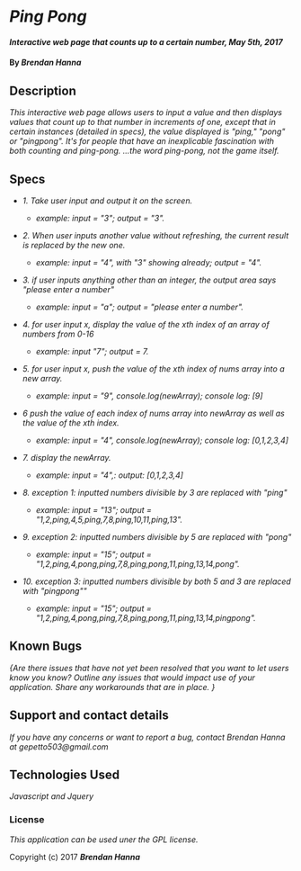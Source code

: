 # _Ping Pong_

#### _Interactive web page that counts up to a certain number, May 5th, 2017_

#### By _**Brendan Hanna**_

## Description

_This interactive web page allows users to input a value and then displays values that count up to that number in increments of one, except that in certain instances (detailed in specs), the value displayed is "ping," "pong" or "pingpong".  It's for people that have an inexplicable fascination with both counting and ping-pong.  ...the word ping-pong, not the game itself._

## Specs

* _1. Take user input and output it on the screen._
  * _example: input = "3"; output = "3"._
* _2. When user inputs another value without refreshing, the current result is replaced by the new one._
  * _example: input = "4", with "3" showing already; output = "4"._
* _3. if user inputs anything other than an integer, the output area says "please enter a number"_
  * _example: input = "a"; output = "please enter a number"._
* _4. for user input x, display the value of the xth index of an array of numbers from 0-16_
  * _example: input "7"; output = 7._
* _5. for user input x, push the value of the xth index of nums array into a new array._
  * _example: input = "9", console.log(newArray); console log: [9]_
* _6 push the value of each index of nums array into newArray as well as the value of the xth index._
  * _example: input = "4", console.log(newArray); console log: [0,1,2,3,4]_
* _7. display the newArray._
  * _example: input = "4",: output: [0,1,2,3,4]_
  
* _8. exception 1: inputted numbers divisible by 3 are replaced with "ping"_
  * _example: input = "13"; output = "1,2,ping,4,5,ping,7,8,ping,10,11,ping,13"._
* _9. exception 2: inputted numbers divisible by 5 are replaced with "pong"_
  * _example: input = "15"; output = "1,2,ping,4,pong,ping,7,8,ping,pong,11,ping,13,14,pong"._
* _10. exception 3: inputted numbers divisible by both 5 and 3 are replaced with "pingpong""_
  * _example: input = "15"; output = "1,2,ping,4,pong,ping,7,8,ping,pong,11,ping,13,14,pingpong"._


## Known Bugs

_{Are there issues that have not yet been resolved that you want to let users know you know?  Outline any issues that would impact use of your application.  Share any workarounds that are in place. }_

## Support and contact details

_If you have any concerns or want to report a bug, contact Brendan Hanna at gepetto503@gmail.com_

## Technologies Used

_Javascript and Jquery_

### License

*This application can be used uner the GPL license.*

Copyright (c) 2017 **_Brendan Hanna_**
